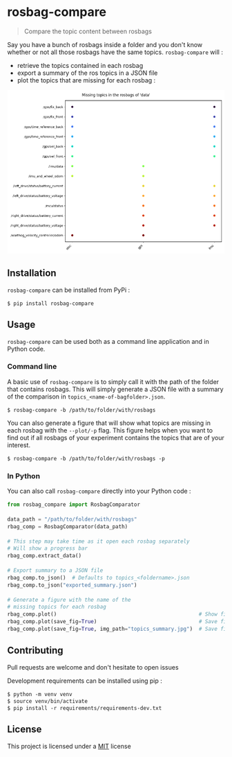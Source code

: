 # rosbag-compare

> Compare the topic content between rosbags

Say you have a bunch of rosbags inside a folder and you don't know whether or not all those rosbags have the same topics. `rosbag-compare` will :

* retrieve the topics contained in each rosbag
* export a summary of the ros topics in a JSON file
* plot the topics that are missing for each rosbag :

![Summary of missing topics](preview.png)

## Installation

`rosbag-compare` can be installed from PyPi :

```console
$ pip install rosbag-compare
```

## Usage

`rosbag-compare` can be used both as a command line application and in Python code.

### Command line

A basic use of `rosbag-compare` is to simply call it with the path of the folder that contains rosbags. This will simply generate a JSON file with a summary of the comparison in `topics_<name-of-bagfolder>.json`.

```console
$ rosbag-compare -b /path/to/folder/with/rosbags
```

You can also generate a figure that will show what topics are missing in each rosbag with the `--plot/-p` flag. This figure helps when you want to find out if all rosbags of your experiment contains the topics that are of your interest.

```console
$ rosbag-compare -b /path/to/folder/with/rosbags -p
```

### In Python

You can also call `rosbag-compare` directly into your Python code :

```py
from rosbag_compare import RosbagComparator

data_path = "/path/to/folder/with/rosbags"
rbag_comp = RosbagComparator(data_path)

# This step may take time as it open each rosbag separately
# Will show a progress bar
rbag_comp.extract_data()

# Export summary to a JSON file
rbag_comp.to_json()  # Defaults to topics_<foldername>.json
rbag_comp.to_json("exported_summary.json")

# Generate a figure with the name of the
# missing topics for each rosbag
rbag_comp.plot()                                              # Show figure
rbag_comp.plot(save_fig=True)                                 # Save figure (defaults to missing_topics.png)
rbag_comp.plot(save_fig=True, img_path="topics_summary.jpg")  # Save figure to path
```

## Contributing

Pull requests are welcome and don't hesitate to open issues

Development requirements can be installed using pip :

```console
$ python -m venv venv
$ source venv/bin/activate
$ pip install -r requirements/requirements-dev.txt
```

## License

This project is licensed under a [MIT](LICENSE) license
